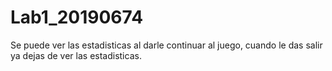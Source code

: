 # Lab1_20190674

Se puede ver las estadisticas al darle continuar al juego, cuando le das salir ya dejas de ver las estadisticas. 
